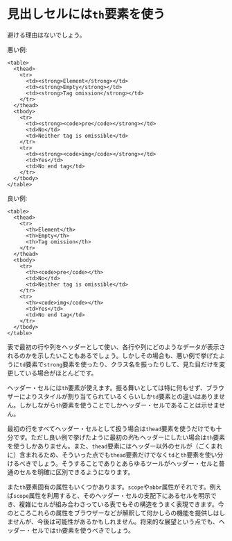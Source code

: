 # 見出しセルには`th`要素を使う

避ける理由はないでしょう。

悪い例:

    <table>
      <thead>
        <tr>
          <td><strong>Element</strong></td>
          <td><strong>Empty</strong></td>
          <td><strong>Tag omission</strong></td>
        </tr>
      </thead>
      <tbody>
        <tr>
          <td><strong><code>pre</code></strong></td>
          <td>No</td>
          <td>Neither tag is omissible</td>
        </tr>
        <tr>
          <td><strong><code>img</code></strong></td>
          <td>Yes</td>
          <td>No end tag</td>
        </tr>
      </tbody>
    </table>

良い例:

    <table>
      <thead>
        <tr>
          <th>Element</th>
          <th>Empty</th>
          <th>Tag omission</th>
        </tr>
      </thead>
      <tbody>
        <tr>
          <th><code>pre</code></th>
          <td>No</td>
          <td>Neither tag is omissible</td>
        </tr>
        <tr>
          <th><code>img</code></th>
          <td>Yes</td>
          <td>No end tag</td>
        </tr>
      </tbody>
    </table>

表で最初の行や列をヘッダーとして使い、各行や列にどのようなデータが表示されるのかを示したいこともあるでしょう。しかしその場合も、悪い例で挙げたように`td`要素で`strong`要素を使ったり、クラス名を振ったりして、見た目だけを変更している場合がほとんどです。

ヘッダー・セルには`th`要素が使えます。振る舞いとしては特に何もせず、ブラウザーによりスタイルが割り当てられているくらいしか`td`要素との違いはありません。しかしながら`th`要素を使うことでしかヘッダー・セルであることは示せません。

最初の行をすべてヘッダー・セルとして扱う場合は`thead`要素を使うだけでも十分です。ただし良い例で挙げたように最初の*列*もヘッダーにしたい場合は`th`要素を使うしかありません。また、`thead`要素にはヘッダー以外のセルが（ごくまれに）含まれるため、そういった点でも`thead`要素だけでなく`td`と`th`要素を使い分けるべきでしょう。そうすることでありとあらゆるツールがヘッダー・セルと普通のセルを明確に区別できるようになります。

また`th`要素固有の属性もいくつかあります。`scope`や`abbr`属性がそれです。例えば`scope`属性を利用すると、そのヘッダー・セルの支配下にあるセルを明示でき、複雑にセルが組み合わさっている表でもその構造をうまく表現できます。今のところこれらの属性をブラウザーなどが解釈して何かしらの機能を提供しはしませんが、今後は可能性があるかもしれません。将来的な展望という点でも、ヘッダー・セルでは`th`要素を使うべきでしょう。
